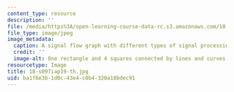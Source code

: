 ```yaml
---
content_type: resource
description: ''
file: /media/https%3A/open-learning-course-data-rc.s3.amazonaws.com/18-s097-applied-category-theory-january-iap-2019/ba1f6e3b1d0c43e4c0b4320a18bdec91_18-s097iap19-th.jpg
file_type: image/jpeg
image_metadata:
  caption: A signal flow graph with different types of signal processing units.
  credit: ''
  image-alt: One rectangle and 4 squares connected by lines and curves.
resourcetype: Image
title: 18-s097iap19-th.jpg
uid: ba1f6e3b-1d0c-43e4-c0b4-320a18bdec91
---
```

